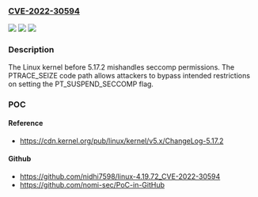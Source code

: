 ### [CVE-2022-30594](https://cve.mitre.org/cgi-bin/cvename.cgi?name=CVE-2022-30594)
![](https://img.shields.io/static/v1?label=Product&message=n%2Fa&color=blue)
![](https://img.shields.io/static/v1?label=Version&message=n%2Fa&color=blue)
![](https://img.shields.io/static/v1?label=Vulnerability&message=n%2Fa&color=brighgreen)

### Description

The Linux kernel before 5.17.2 mishandles seccomp permissions. The PTRACE_SEIZE code path allows attackers to bypass intended restrictions on setting the PT_SUSPEND_SECCOMP flag.

### POC

#### Reference
- https://cdn.kernel.org/pub/linux/kernel/v5.x/ChangeLog-5.17.2

#### Github
- https://github.com/nidhi7598/linux-4.19.72_CVE-2022-30594
- https://github.com/nomi-sec/PoC-in-GitHub

